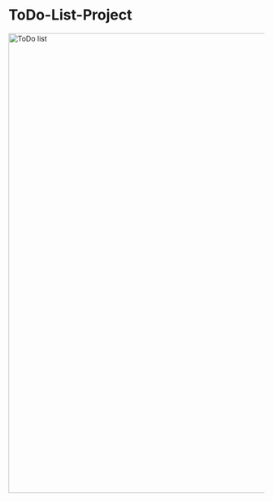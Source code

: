 # ToDo-List-Project
 

<img width="903" alt="ToDo list" src="https://user-images.githubusercontent.com/70451928/115967542-29d04f00-a501-11eb-8729-718f4fd7053e.png">


